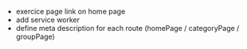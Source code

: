 - exercice page link on home page
- add service worker
- define meta description for each route (homePage / categoryPage / groupPage)
